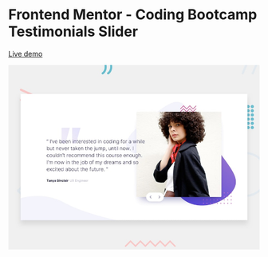 # Frontend Mentor - Coding Bootcamp Testimonials Slider

[Live demo](https://ahmed-soultan.github.io/Frontend-mentor-challenges/coding-bootcamp-testimonials-slider/)

![Design preview for the Coding Bootcamp Testimonials Slider coding challenge](./design/desktop-preview.jpg)
